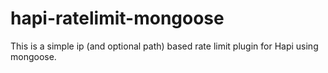 # hapi-ratelimit-mongoose
This is a simple ip (and optional path) based rate limit plugin for Hapi using mongoose.
